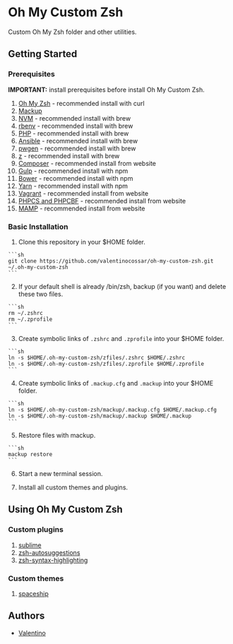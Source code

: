 Oh My Custom Zsh
================

Custom Oh My Zsh folder and other utilities.

## Getting Started

### Prerequisites

**IMPORTANT:** install prerequisites before install Oh My Custom Zsh.

  1. [Oh My Zsh](https://github.com/robbyrussell/oh-my-zsh) - recommended install with curl
  2. [Mackup](https://github.com/lra/mackup)
  3. [NVM](https://github.com/creationix/nvm) - recommended install with brew
  4. [rbenv](https://github.com/rbenv/rbenv) - recommended install with brew
  5. [PHP](https://php-osx.liip.ch) - recommended install with brew
  6. [Ansible](https://www.ansible.com) - recommended install with brew
  7. [pwgen](https://sourceforge.net/projects/pwgen) - recommended install with brew
  8. [z](https://github.com/rupa/z) - recommended install with brew
  9. [Composer](https://getcomposer.org) - recommended install from website
  10. [Gulp](http://gulpjs.com) - recommended install with npm
  11. [Bower](https://bower.io) - recommended install with npm
  12. [Yarn](https://yarnpkg.com) - recommended install with npm
  13. [Vagrant](https://www.vagrantup.com) - recommended install from website
  14. [PHPCS and PHPCBF](https://github.com/squizlabs/PHP_CodeSniffer) - recommended install from website
  15. [MAMP](https://www.mamp.info) - recommended install from website

### Basic Installation

  1. Clone this repository in your $HOME folder.

    ```sh
    git clone https://github.com/valentinocossar/oh-my-custom-zsh.git ~/.oh-my-custom-zsh
    ```

  2. If your default shell is already /bin/zsh, backup (if you want) and delete these two files.

    ```sh
    rm ~/.zshrc
    rm ~/.zprofile
    ```

  3. Create symbolic links of `.zshrc` and `.zprofile` into your $HOME folder.

    ```sh
    ln -s $HOME/.oh-my-custom-zsh/zfiles/.zshrc $HOME/.zshrc
    ln -s $HOME/.oh-my-custom-zsh/zfiles/.zprofile $HOME/.zprofile
    ```

  4. Create symbolic links of `.mackup.cfg` and `.mackup` into your $HOME folder.

    ```sh
    ln -s $HOME/.oh-my-custom-zsh/mackup/.mackup.cfg $HOME/.mackup.cfg
    ln -s $HOME/.oh-my-custom-zsh/mackup/.mackup $HOME/.mackup
    ```

  5. Restore files with mackup.

    ```sh
    mackup restore
    ```

  6. Start a new terminal session.

  7. Install all custom themes and plugins.

## Using Oh My Custom Zsh

### Custom plugins

  1. [sublime](https://github.com/valentinocossar/sublime)
  2. [zsh-autosuggestions](https://github.com/zsh-users/zsh-autosuggestions)
  3. [zsh-syntax-highlighting](https://github.com/zsh-users/zsh-syntax-highlighting)

### Custom themes

  1. [spaceship](https://github.com/denysdovhan/spaceship-zsh-theme)

## Authors

  - [Valentino](https://github.com/valentinocossar)
